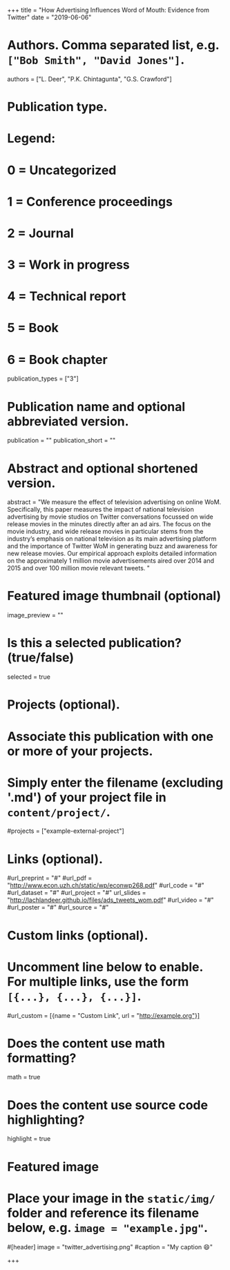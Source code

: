 +++
title = "How Advertising Influences Word of Mouth: Evidence from Twitter"
date = "2019-06-06"

# Authors. Comma separated list, e.g. `["Bob Smith", "David Jones"]`.
authors = ["L. Deer", "P.K. Chintagunta", "G.S. Crawford"]

# Publication type.
# Legend:
# 0 = Uncategorized
# 1 = Conference proceedings
# 2 = Journal
# 3 = Work in progress
# 4 = Technical report
# 5 = Book
# 6 = Book chapter
publication_types = ["3"]

# Publication name and optional abbreviated version.
publication = ""
publication_short = ""

# Abstract and optional shortened version.
abstract = "We measure the effect of television advertising on online WoM. Specifically, this paper measures the impact of national television advertising by movie studios on Twitter conversations focussed on wide release movies in the minutes directly after an ad airs. The focus on the movie industry, and wide release movies in particular stems from the industry’s emphasis on national television as its main advertising platform and the importance of Twitter WoM in generating buzz and awareness for new release movies. Our empirical approach exploits detailed information on the approximately 1 million movie advertisements aired over 2014 and 2015 and over 100 million movie relevant tweets. "

# Featured image thumbnail (optional)
image_preview = ""

# Is this a selected publication? (true/false)
selected = true

# Projects (optional).
#   Associate this publication with one or more of your projects.
#   Simply enter the filename (excluding '.md') of your project file in `content/project/`.
#projects = ["example-external-project"]

# Links (optional).
#url_preprint = "#"
#url_pdf = "http://www.econ.uzh.ch/static/wp/econwp268.pdf"
#url_code = "#"
#url_dataset = "#"
#url_project = "#"
url_slides = "http://lachlandeer.github.io/files/ads_tweets_wom.pdf"
#url_video = "#"
#url_poster = "#"
#url_source = "#"

# Custom links (optional).
#   Uncomment line below to enable. For multiple links, use the form `[{...}, {...}, {...}]`.
#url_custom = [{name = "Custom Link", url = "http://example.org"}]

# Does the content use math formatting?
math = true

# Does the content use source code highlighting?
highlight = true

# Featured image
# Place your image in the `static/img/` folder and reference its filename below, e.g. `image = "example.jpg"`.
#[header]
image = "twitter_advertising.png"
#caption = "My caption :smile:"

+++